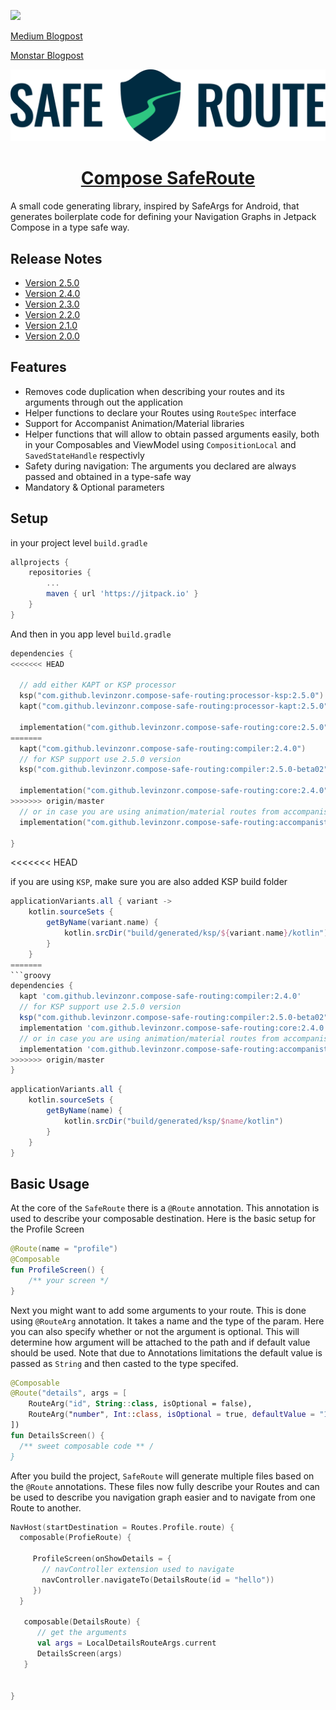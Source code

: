 [![](https://jitpack.io/v/levinzonr/compose-safe-routing.svg)](https://jitpack.io/#levinzonr/compose-safe-routing)

[Medium Blogpost](https://levinzon-roman.medium.com/safe-easy-navigation-with-jetpack-compose-fdd5e0694930)

[Monstar Blogpost](https://engineering.monstar-lab.com/2021/08/30/Safe-Navigation-With-Jetpack-Compose)

![logo](docs/assets/logo.svg)


<h1 align="center"> 
   <a href="https://levinzonr.github.io/compose-safe-routing/">Compose SafeRoute</a>
</h1>

A small code generating library, inspired by SafeArgs for Android, that generates boilerplate code for defining your Navigation Graphs in Jetpack Compose in a type safe way.

## Release Notes
 - [Version 2.5.0](RELEASE_NOTES.md/#250-release-notes-beta)
 - [Version 2.4.0](RELEASE_NOTES.md/#240-release-notes)
 - [Version 2.3.0](RELEASE_NOTES.md/#230-release-notes)
 - [Version 2.2.0](RELEASE_NOTES.md/#220-release-notes)
 - [Version 2.1.0](RELEASE_NOTES.md/#210-release-notes)
 - [Version 2.0.0](RELEASE_NOTES.md/#200-release-notes)

## Features

 - Removes code duplication when describing your routes and its arguments through out the application
 - Helper functions to declare your Routes using `RouteSpec` interface 
 - Support for Accompanist Animation/Material libraries 
 - Helper functions that will allow to obtain passed arguments easily, both in your Composables and ViewModel using `CompositionLocal` and `SavedStateHandle` respectivly
 - Safety during navigation: The arguments you declared are always passed and obtained in a type-safe way
 - Mandatory & Optional parameters

## Setup

in your project level `build.gradle`
```gradle
allprojects {
	repositories {
		...
		maven { url 'https://jitpack.io' }
	}	
}
```
And then in you app level `build.gradle`
```kotlin
dependencies { 
<<<<<<< HEAD
   
  // add either KAPT or KSP processor
  ksp("com.github.levinzonr.compose-safe-routing:processor-ksp:2.5.0")
  kapt("com.github.levinzonr.compose-safe-routing:processor-kapt:2.5.0")

  implementation("com.github.levinzonr.compose-safe-routing:core:2.5.0")
=======
  kapt("com.github.levinzonr.compose-safe-routing:compiler:2.4.0")
  // for KSP support use 2.5.0 version
  ksp("com.github.levinzonr.compose-safe-routing:compiler:2.5.0-beta02")

  implementation("com.github.levinzonr.compose-safe-routing:core:2.4.0")
>>>>>>> origin/master
  // or in case you are using animation/material routes from accompanist
  implementation("com.github.levinzonr.compose-safe-routing:accompanist-navigation:2.5.0")
  
}
```

<<<<<<< HEAD


if you are using `KSP`, make sure you are also added KSP build folder

```gradle
applicationVariants.all { variant ->
    kotlin.sourceSets {
        getByName(variant.name) {
            kotlin.srcDir("build/generated/ksp/${variant.name}/kotlin")
        }
    }
=======
```groovy
dependencies {
  kapt 'com.github.levinzonr.compose-safe-routing:compiler:2.4.0'
  // for KSP support use 2.5.0 version
  ksp("com.github.levinzonr.compose-safe-routing:compiler:2.5.0-beta02")
  implementation 'com.github.levinzonr.compose-safe-routing:core:2.4.0'
  // or in case you are using animation/material routes from accompanist
  implementation 'com.github.levinzonr.compose-safe-routing:accompanist-navigation:2.4.0'
>>>>>>> origin/master
}
```

```gradle
applicationVariants.all {
    kotlin.sourceSets {
        getByName(name) {
            kotlin.srcDir("build/generated/ksp/$name/kotlin")
        }
    }
}
```


## Basic Usage

At the core of the `SafeRoute` there is a `@Route` annotation. This annotation is used to describe your composable destination. Here is the basic setup for the Profile Screen

```kotlin
@Route(name = "profile")
@Composable
fun ProfileScreen() {
    /** your screen */
}
```

Next you might want to add some arguments to your route. This is done using `@RouteArg` annotation. It takes a name and the type of the param. Here you can also specify whether or not the argument is optional. This will determine how argument will be attached to the path and if default value should be used. Note that due to Annotations  limitations the default value is passed as `String` and then casted to the type specifed.

```kotlin
@Composable
@Route("details", args = [
    RouteArg("id", String::class, isOptional = false),
    RouteArg("number", Int::class, isOptional = true, defaultValue = "1"),
]) 
fun DetailsScreen() {
  /** sweet composable code ** /
}
```

After you build the project, `SafeRoute` will generate multiple files based on the `@Route` annotations. These files now fully describe your Routes  and can be used  to describe you navigation graph easier and to navigate from one Route to another.

```kotlin
NavHost(startDestination = Routes.Profile.route) {
  composable(ProfieRoute) { 
  
     ProfileScreen(onShowDetails = {
       // navController extension used to navigate
       navController.navigateTo(DetailsRoute(id = "hello"))
     })
  }
  
   composable(DetailsRoute) {
      // get the arguments
      val args = LocalDetailsRouteArgs.current
      DetailsScreen(args)
   }
  

}
```




